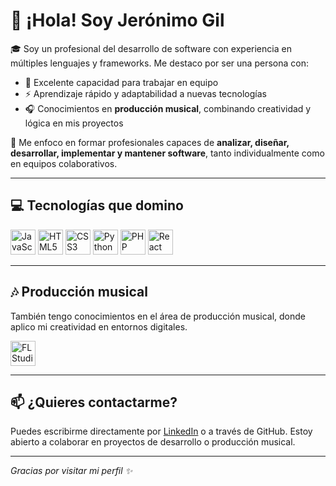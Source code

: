 # 👋 ¡Hola! Soy Jerónimo Gil

🎓 Soy un profesional del desarrollo de software con experiencia en múltiples lenguajes y frameworks. Me destaco por ser una persona con:

- 🤝 Excelente capacidad para trabajar en equipo
- ⚡ Aprendizaje rápido y adaptabilidad a nuevas tecnologías
- 🎧 Conocimientos en **producción musical**, combinando creatividad y lógica en mis proyectos

🎯 Me enfoco en formar profesionales capaces de **analizar, diseñar, desarrollar, implementar y mantener software**, tanto individualmente como en equipos colaborativos.

---

## 💻 Tecnologías que domino

<div align="left">
  <img src="https://cdn.jsdelivr.net/gh/devicons/devicon/icons/javascript/javascript-original.svg" height="40" alt="JavaScript" />
  <img src="https://cdn.jsdelivr.net/gh/devicons/devicon/icons/html5/html5-original.svg" height="40" alt="HTML5" />
  <img src="https://cdn.jsdelivr.net/gh/devicons/devicon/icons/css3/css3-original.svg" height="40" alt="CSS3" />
  <img src="https://cdn.jsdelivr.net/gh/devicons/devicon/icons/python/python-original.svg" height="40" alt="Python" />
  <img src="https://cdn.jsdelivr.net/gh/devicons/devicon/icons/php/php-original.svg" height="40" alt="PHP" />
  <img src="https://cdn.jsdelivr.net/gh/devicons/devicon/icons/react/react-original.svg" height="40" alt="React" />
</div>

---

## 🎶 Producción musical

También tengo conocimientos en el área de producción musical, donde aplico mi creatividad en entornos digitales.

<div align="left">
  <img src="https://upload.wikimedia.org/wikipedia/en/thumb/d/dd/FL_Studio_Logo.png/600px-FL_Studio_Logo.png" height="40" alt="FL Studio" />
</div>

---

## 📫 ¿Quieres contactarme?

Puedes escribirme directamente por [LinkedIn](https://www.linkedin.com) o a través de GitHub. Estoy abierto a colaborar en proyectos de desarrollo o producción musical.

---

_Gracias por visitar mi perfil ✨_
